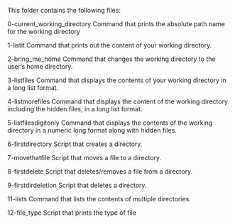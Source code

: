 This folder contains the following files:

0-current_working_directory
Command that prints the absolute path name for the working directory

1-listit
Command that prints out the content of your working directory.

2-bring_me_home
Command that changes the working directory to the user’s home directory.

3-listfiles
Command that displays the contents of your working directory in a long list format.

4-listmorefiles
Command that displays the content of the working directory including the hidden files, in a long list format.

5-listfilesdigitonly
Command that displays the contents of the working directory in a numeric long format along with hidden files.

6-firstdirectory
Script that creates a directory.

7-movethatfile
Script that moves a file to a directory.

8-firstdelete
Script that deletes/removes a file from a directory.

9-firstdirdeletion
Script that deletes a directory.

11-lists
Command that lists the contents of multiple directories.

12-file_type
Script that prints the type of file

